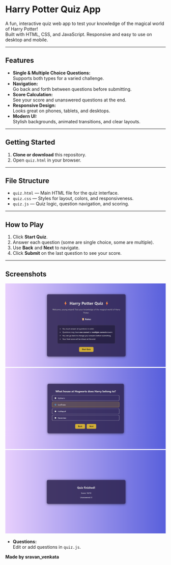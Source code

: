 # Harry Potter Quiz App

A fun, interactive quiz web app to test your knowledge of the magical world of Harry Potter!  
Built with HTML, CSS, and JavaScript. Responsive and easy to use on desktop and mobile.

---

## Features

- **Single & Multiple Choice Questions:**  
  Supports both types for a varied challenge.
- **Navigation:**  
  Go back and forth between questions before submitting.
- **Score Calculation:**  
  See your score and unanswered questions at the end.
- **Responsive Design:**  
  Looks great on phones, tablets, and desktops.
- **Modern UI:**  
  Stylish backgrounds, animated transitions, and clear layouts.

---

## Getting Started

1. **Clone or download** this repository.
2. Open `quiz.html` in your browser.

---

## File Structure

- `quiz.html` — Main HTML file for the quiz interface.
- `quiz.css` — Styles for layout, colors, and responsiveness.
- `quiz.js` — Quiz logic, question navigation, and scoring.

---

## How to Play

1. Click **Start Quiz**.
2. Answer each question (some are single choice, some are multiple).
3. Use **Back** and **Next** to navigate.
4. Click **Submit** on the last question to see your score.

---
## Screenshots
![quiz start](quiz_start.png)
![quiz question](quiz_answering.png) 
![quiz end](quiz_result.png)
- **Questions:**  
  Edit or add questions in `quiz.js`.

**Made by sravan_venkata**